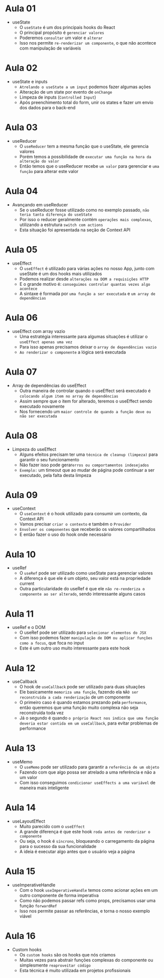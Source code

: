 # Aula 01

- useState
  - O `useState` é um dos principais hooks do React
  - O principal propósito é `gerenciar valores`
  - Poderemos `consultar` um valor e `alterar`
  - Isso nos permite `re-renderizar um componente`, o que não acontece com manipulação de variáveis

# Aula 02

- useState e inputs
  - `Atrelando o useState a um input` podemos fazer algumas ações
  - Alteração de um state por evento de `onChange`
  - Limpeza de inputs (`Controlled Input`)
  - Após preenchimento total do form, unir os states e fazer um envio dos dados para o back-end

# Aula 03

- useReducer
  - O `useReducer` tem a mesma função que o useState, ele gerencia valores
  - Porém temos a possibilidade de `executar uma função na hora da alteração do valor`
  - Então temos que o useReducer recebe `um valor` para gerenciar e `uma função` para alterar este valor

# Aula 04

- Avançando em useReducer
  - Se o useReducer fosse utilizado como no exemplo passado, `não teria tanta diferença do useState`
  - Por isso o reducer geralmente contém `operações mais complexas`, utilizando a estrutura `switch com actions`
  - Esta situação foi apresentada na seção de Context API

# Aula 05

- useEffect
  - O `useEffect` é utilizado para várias ações no nosso App, junto com useState é um dos hooks mais utilizados
  - Podemos realizar desde `alterações na DOM a requisições HTTP`
  - E o grande motivo é: `conseguimos controlar quantas vezes algo acontece`
  - A sintaxe é formada por `uma função a ser executada` e `um array de dependências`

# Aula 06

- useEffect com array vazio
  - Uma estratégia interessante para algumas situações é utilizar o `useEffect apenas uma vez`
  - Para isso apenas precisamos deixar o `array de dependências vazio`
  - `Ao renderizar o componente` a lógica será executada

# Aula 07

- Array de dependências do useEffect
  - Outra maneira de controlar quando o useEffect será executado é `colocando algum item no array de dependências`
  - Assim sempre que o item for alterado, teremos o useEffect sendo executado novamente
  - Nos fornecendo um `maior controle de quando a função deve ou não ser executada`

# Aula 08

- Limpeza do useEffect
  - Alguns efeitos precisam ter uma `técnica de cleanup (limpeza)` para garantir o seu funcionamento
  - Não fazer isso pode gerar`erros ou comportamentos indesejados`
  - `Exemplo:` um timeout que ao mudar de página pode continuar a ser executado, pela falta desta limpeza

# Aula 09

- useContext
  - O `useContext` é o hook utilizado para consumir um contexto, da Context API
  - Vamos precisar `criar o contexto` e também o `Provider`
  - `Envolver os componentes` que receberão os valores compartilhados
  - E então fazer o uso do hook onde necessário

# Aula 10

- useRef
  - O `useRef` pode ser utilizado como useState para gerenciar valores
  - A diferença é que ele é um objeto, seu valor está na propriedade current
  - Outra particularidade do useRef é que ele `não re-renderiza o componente ao ser alterado`, sendo interessante alguns casos

# Aula 11

- useRef e o DOM
  - O useRef pode ser utilizado para `selecionar elementos do JSX`
  - Com isso podemos fazer `manipulação de DOM ou aplicar funções como a focus`, que foca no input
  - Este é um outro uso muito interessante para este hook

# Aula 12

- useCallback
  - O hook de `useCallback` pode ser utilizado para duas situações
  - Ele basicamente `memoriza uma função`, fazendo ela `NÃO ser reconstruída a cada renderização` de um componente
  - O primeiro caso é quando estamos prezando pela `performance`, então queremos que uma função muito complexa não seja reconstruída toda vez
  - Já o segundo é quando `o próprio React nos indica que uma função deveria estar contida em um useCallback`, para evitar problemas de performance

# Aula 13

- useMemo
  - O `useMemo` pode ser utilizado para garantir a `referência de um objeto`
  - Fazendo com que algo possa ser atrelado a uma referência e não a um valor
  - Com isso conseguimos `condicionar useEffects a uma variável` de maneira mais inteligente

# Aula 14

- useLayoutEffect
  - Muito parecido com o `useEffect`
  - A grande diferença é que este hook `roda antes de renderizar o componente`
  - Ou seja, o hook é `síncrono`, bloqueando o carregamento da página para o sucesso da sua funcionalidade
  - A ideia é executar algo antes que o usuário veja a página

# Aula 15

- useImperativeHandle
  - Com o hook `useImperativeHandle` temos como acionar ações em um outro componente de forma imperativa
  - Como não podemos passar refs como props, precisamos usar uma função `forwardRef`
  - Isso nos permite passar as referências, e torna o nosso exemplo viável

# Aula 16

- Custom hooks
  - Os `custom hooks` são os hooks que nós criamos
  - Muitas vezes para abstrair funções complexas do componente ou simplesmente `reaproveitar código`
  - Esta técnica é muito utilizada em projetos profissionais
